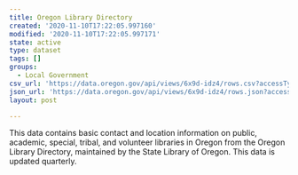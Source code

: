 ```yaml
---
title: Oregon Library Directory
created: '2020-11-10T17:22:05.997160'
modified: '2020-11-10T17:22:05.997171'
state: active
type: dataset
tags: []
groups:
  - Local Government
csv_url: 'https://data.oregon.gov/api/views/6x9d-idz4/rows.csv?accessType=DOWNLOAD'
json_url: 'https://data.oregon.gov/api/views/6x9d-idz4/rows.json?accessType=DOWNLOAD'
layout: post

---
```

This data contains basic contact and location information on public, academic, special, tribal, and volunteer libraries in Oregon from the Oregon Library Directory, maintained by the State Library of Oregon. This data is updated quarterly.
